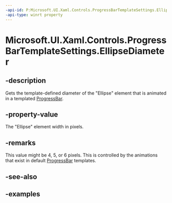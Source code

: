 ```yaml
---
-api-id: P:Microsoft.UI.Xaml.Controls.ProgressBarTemplateSettings.EllipseDiameter
-api-type: winrt property
---
```


# Microsoft.UI.Xaml.Controls.ProgressBarTemplateSettings.EllipseDiameter

<!--
public double EllipseDiameter { get; set; }
-->


## -description

Gets the template-defined diameter of the "Ellipse" element that is animated in a templated [ProgressBar](progressbar.md).

## -property-value

The "Ellipse" element width in pixels. 

## -remarks

This value might be 4, 5, or 6 pixels. This is controlled by the animations that exist in default [ProgressBar](progressbar.md) templates. 

## -see-also

## -examples


